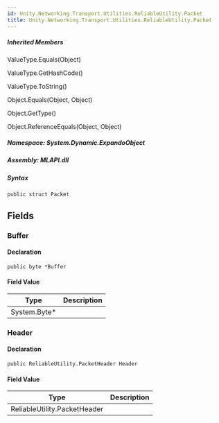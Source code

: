 ```yaml
---  
id: Unity.Networking.Transport.Utilities.ReliableUtility.Packet  
title: Unity.Networking.Transport.Utilities.ReliableUtility.Packet  
---
```


<div class="markdown level0 summary">

</div>

<div class="markdown level0 conceptual">

</div>

<div class="inheritedMembers">

##### Inherited Members

<div>

ValueType.Equals(Object)

</div>

<div>

ValueType.GetHashCode()

</div>

<div>

ValueType.ToString()

</div>

<div>

Object.Equals(Object, Object)

</div>

<div>

Object.GetType()

</div>

<div>

Object.ReferenceEquals(Object, Object)

</div>

</div>

##### **Namespace**: System.Dynamic.ExpandoObject

##### **Assembly**: MLAPI.dll

##### Syntax

    public struct Packet

## Fields

### Buffer

<div class="markdown level1 summary">

</div>

<div class="markdown level1 conceptual">

</div>

#### Declaration

    public byte *Buffer

#### Field Value

| Type          | Description |
|---------------|-------------|
| System.Byte\* |             |

### Header

<div class="markdown level1 summary">

</div>

<div class="markdown level1 conceptual">

</div>

#### Declaration

    public ReliableUtility.PacketHeader Header

#### Field Value

| Type                         | Description |
|------------------------------|-------------|
| ReliableUtility.PacketHeader |             |
